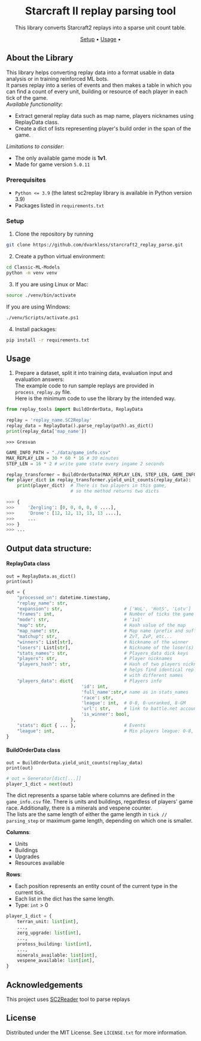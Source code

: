 <div align="center">

# Starcraft II replay parsing tool  

This library converts Starcraft2 replays into a sparse unit count table.

[Setup](#setup) •
[Usage](#usage) •
</div>

## About the Library
This library helps converting replay data into a format usable in data analysis 
or in training reinforced ML bots.  
It parses replay into a series of events and then makes a table in which you can 
find a count of every unit, building or resource of each player in each tick of 
the game.  
*Available functionality*:  

- Extract general replay data such as map name, players nicknames using ReplayData class.  
- Create a dict of lists representing player's build order in the span of the game.  

*Limitations to consider*:  

- The only available game mode is **1v1**.  
- Made for game version `5.0.11`

### Prerequisites
- `Python <= 3.9` (the latest sc2replay library is available in Python version 3.9)   
- Packages listed in `requirements.txt`

### Setup
1. Clone the repository by running

```sh
git clone https://github.com/dvarkless/starcraft2_replay_parse.git
```    
2. Create a python virtual environment:

```sh
cd Classic-ML-Models
python -m venv venv
```   
3. If you are using Linux or Mac:

```sh
source ./venv/bin/activate
```  
If you are using Windows:

```sh
./venv/Scripts/activate.ps1
```  
4. Install packages:

```sh
pip install -r requirements.txt
```

## Usage
1. Prepare a dataset, split it into training data, evaluation input and evaluation answers:  
The example code to run sample replays are provided in `process_replay.py` file.  
Here is the minimum code to use the library by the intended way. 

```python
from replay_tools import BuildOrderData, ReplayData

replay = 'replay_name.SC2Replay'
replay_data = ReplayData().parse_replay(path).as_dict()
print(replay_data['map_name'])
```

```
>>> Gresvan
```

```python
GAME_INFO_PATH = "./data/game_info.csv"
MAX_REPLAY_LEN = 30 * 60 * 16 # 30 minutes
STEP_LEN = 16 * 2 # write game state every ingame 2 seconds

replay_transformer = BuildOrderData(MAX_REPLAY_LEN, STEP_LEN, GAME_INFO_PATH)
for player_dict in replay_transformer.yield_unit_counts(replay_data):
	print(player_dict)  # There is two players in this game, 
						# so the method returns two dicts
```

```python
>>> {
>>>		'Zergling': [0, 0, 0, 0, 0 ....],
>>>		'Drone': [12, 12, 13, 13, 13 ....],
>>>		...
>>> }
>>> ...
```

## Output data structure:
#### ReplayData class
`out = ReplayData.as_dict()`  
`print(out)`

```python
out = {
    "processed_on": datetime.timestamp,
    "replay_name": str,
    "expansion": str,                       # ['WoL', 'HotS', 'Lotv']
    "frames": int,                          # Number of ticks the game has
    "mode": str,							# '1v1'
    "map": str,								# Hash value of the map
    "map_name": str,						# Map name (prefix and suffix excluded)
    "matchup": str,							# ZvT, ZvP, etc...
    "winners": List[str],					# Nickname of the winner
    "losers": List[str],					# Nickname of the loser(s)
    "stats_names": str,						# Players_data dick keys
    "players": str,							# Player nicknames
    "players_hash": str,					# Hash of two players nicknames,
											# helps find identical replays 
											# with different names
    "players_data": dict{					# Players info
							'id': int,
							'full_name':str,# name as in stats_names
							'race': str,
							'league': int,	# 0-8, 0-unranked, 8-GM		
							'url': str,		# link to battle.net account
							'is_winner': bool,	
						},					
    "stats": dict { ... },					# Events
    "league": int,							# Min players league: 0-8, 0-unranked, 8-GM	
}

```
#### BuildOrderData class
`out = BuildOrderData.yield_unit_counts(replay_data)`  
`print(out)`

```python
# out = Generator[dict[...]]
player_1_dict = next(out)
```
The dict represents a sparse table where columns are defined in the `game_info.csv`
file. There is units and buildings, regardless of players' game race.
Additionally, there is a minerals and vespene counter.  
The lists are the same length of either the game length in `tick // parsing_step` 
or maximum game length, depending on which one is smaller.  

**Columns**:  

- Units  
- Buildings  
- Upgrades  
- Resources available  

**Rows**:  

- Each position represents an entity count of the current type in the current tick.  
- Each list in the dict has the same length.  
- Type: `int` > 0

```python
player_1_dict = {
	terran_unit: list[int],
	...,
	zerg_upgrade: list[int],
	...,
	protoss_building: list[int],
	...,
	minerals_available: list[int],
	vespene_available: list[int],
}
```
## Acknowledgements
This project uses [SC2Reader](https://github.com/ggtracker/sc2reader) tool to parse replays

## License

Distributed under the MIT License. See `LICENSE.txt` for more information.
